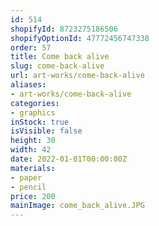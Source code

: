 ```yaml
---
id: 514
shopifyId: 8723275186506
shopifyOptionId: 47772456747338
order: 57
title: Сome back alive
slug: сome-back-alive
url: art-works/come-back-alive
aliases:
- art-works/come-back-alive
categories:
- graphics
inStock: true
isVisible: false
height: 30
width: 42
date: 2022-01-01T00:00:00Z
materials:
- paper
- pencil
price: 200
mainImage: come_back_alive.JPG
---
```

